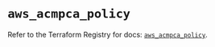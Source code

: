# `aws_acmpca_policy`

Refer to the Terraform Registry for docs: [`aws_acmpca_policy`](https://registry.terraform.io/providers/hashicorp/aws/5.70.0/docs/resources/acmpca_policy).
